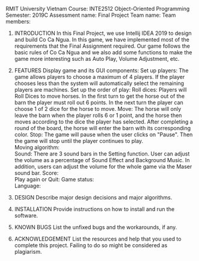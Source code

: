 RMIT University Vietnam
Course: INTE2512 Object-Oriented Programming
Semester: 2019C
Assessment name: Final Project
Team name: 
Team members: 

1. INTRODUCTION
In this Final Project, we use Intellij IDEA 2019 to design and build Co Ca Ngua. In this game, we have implemented most of the requirements that the Final Assignment required. Our game follows the basic rules of Co Ca Ngua and we also add some functions to make the game more interesting such as Auto Play, Volume Adjustment, etc.

2. FEATURES
Display game and its GUI components: 
Set up players: The game allows players to choose a maximum of 4 players. If the player chooses less than the system will automatically select the remaining players are machines.
Set up the order of play:
Roll dices: Players will Roll Dices to move horses. In the first turn to get the horse out of the barn the player must roll out 6 points. In the next turn the player can choose 1 of 2 dice for the horse to move.
Move: The horse will only leave the barn when the player rolls 6 or 1 point, and the horse then moves according to the dice the player has selected. After completing a round of the board, the horse will enter the barn with its corresponding color.
Stop: The game will pause when the user clicks on "Pause". Then the game will stop until the player continues to play.	
Moving algorithm: 	
Sound:	There are 3 sound bars in the Setting function. User can adjust the volume as a percentage of Sound Effect and Background Music. In addition, users can adjust the volume for the whole game via the Maser sound bar.
Score:	
Play again or Quit:	
Game status:	
Language: 

3. DESIGN
Describe major design decisions and major algorithms.

4. INSTALLATION
Provide instructions on how to install and run the software.

5. KNOWN BUGS
List the unfixed bugs and the workarounds, if any.

6. ACKNOWLEDGEMENT
List the resources and help that you used to complete this project.
Failing to do so might be considered as plagiarism.